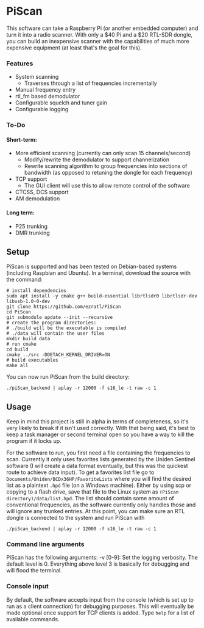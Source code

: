 # PiScan
This software can take a Raspberry Pi (or another embedded computer) and turn it into a radio scanner. With only a $40 Pi and a $20 RTL-SDR dongle, you can build an inexpensive scanner with the capabilities of much more expensive equipment (at least that's the goal for this).
### Features
 - System scanning
	* Traverses through a list of frequencies incrementally
- Manual frequency entry
- rtl_fm based demodulator
- Configurable squelch and tuner gain
- Configurable logging

### To-Do
#### Short-term:
- More efficient scanning (currently can only scan 15 channels/second)
	* Modify/rewrite the demodulator to support channelization
	* Rewrite scanning algorithm to group frequencies into sections of bandwidth (as opposed to retuning the dongle for each frequency)
- TCP support
	* The GUI client will use this to allow remote control of the software
- CTCSS, DCS support
- AM demodulation
#### Long term:
- P25 trunking
- DMR trunking
## Setup
PiScan is supported and has been tested on Debian-based systems (including Raspbian and Ubuntu).
In a terminal, download the source with the command:

    # install dependencies
    sudo apt install -y cmake g++ build-essential librtlsdr0 librtlsdr-dev libusb-1.0-0-dev
    git clone https://github.com/ezratl/PiScan
    cd PiScan
    git submodule update --init --recursive
    # create the program directories:
    # ./build will be the executable is compiled
    # ./data will contain the user files
    mkdir build data
    # run cmake
    cd build
    cmake ../src -DDETACH_KERNEL_DRIVER=ON
    # build executables
    make all
  You can now run PiScan from the build directory:

    ./piScan_backend | aplay -r 12000 -f s16_le -t raw -c 1
    

## Usage
Keep in mind this project is still in alpha in terms of completeness, so it's very likely to break if it isn't used correctly. With that being said, it's best to keep a task manager or second terminal open so you have a way to kill the program if it locks up.

For the software to run, you first need a file containing the frequencies to scan. Currently it only uses favorites lists generated by the Uniden Sentinel software (I will create a data format eventually, but this was the quickest route to achieve data input). To get a favorites list file go to `Documents/Uniden/BCDx36HP/FavoriteLists` where you will find the desired list as a plaintext `.hpd` file (on a Windows machine). Either by using scp or copying to a flash drive, save that file to the Linux system as `(PiScan directory)/data/list.hpd`. The list should contain some amount of conventional frequencies, as the software currently only handles those and will ignore any trunked entries.
At this point, you can make sure an RTL dongle is connected to the system and run PiScan with

    ./piScan_backend | aplay -r 12000 -f s16_le -t raw -c 1
### Command line arguments
 PiScan has the following arguments:
	 -v [0-9]: Set the logging verbosity. The default level is 0. Everything above level 3 is basically for debugging and will flood the terminal.
### Console input
By default, the software accepts input from the console (which is set up to run as a client connection) for debugging purposes. This will eventually be made optional once support for TCP clients is added. Type `help` for a list of available commands.
